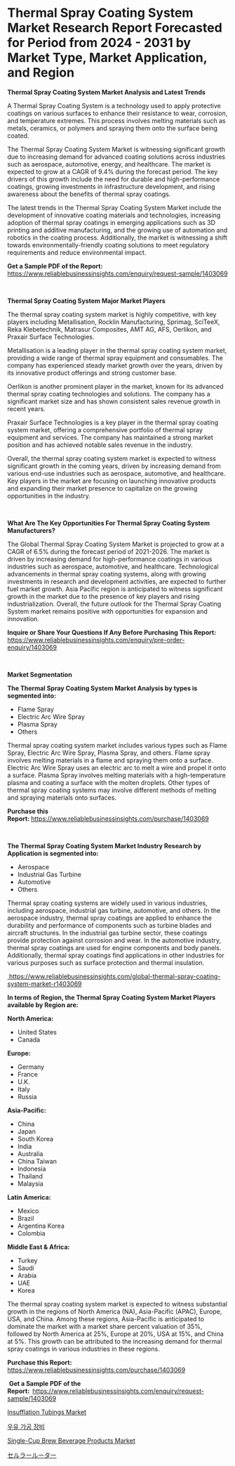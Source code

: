 <p><h1>Thermal Spray Coating System Market Research Report Forecasted for Period from 2024 -  2031 by Market Type, Market Application, and Region</h1></p><p><strong>Thermal Spray Coating System Market Analysis and Latest Trends</strong></p>
<p><p>A Thermal Spray Coating System is a technology used to apply protective coatings on various surfaces to enhance their resistance to wear, corrosion, and temperature extremes. This process involves melting materials such as metals, ceramics, or polymers and spraying them onto the surface being coated.</p><p>The Thermal Spray Coating System Market is witnessing significant growth due to increasing demand for advanced coating solutions across industries such as aerospace, automotive, energy, and healthcare. The market is expected to grow at a CAGR of 9.4% during the forecast period. The key drivers of this growth include the need for durable and high-performance coatings, growing investments in infrastructure development, and rising awareness about the benefits of thermal spray coatings.</p><p>The latest trends in the Thermal Spray Coating System Market include the development of innovative coating materials and technologies, increasing adoption of thermal spray coatings in emerging applications such as 3D printing and additive manufacturing, and the growing use of automation and robotics in the coating process. Additionally, the market is witnessing a shift towards environmentally-friendly coating solutions to meet regulatory requirements and reduce environmental impact.</p></p>
<p><strong>Get a Sample PDF of the Report:&nbsp;</strong> <a href="https://www.reliablebusinessinsights.com/enquiry/request-sample/1403069">https://www.reliablebusinessinsights.com/enquiry/request-sample/1403069</a></p>
<p>&nbsp;</p>
<p><strong>Thermal Spray Coating System Major Market Players</strong></p>
<p><p>The thermal spray coating system market is highly competitive, with key players including Metallisation, Rocklin Manufacturing, Sprimag, SciTeeX, Reka Klebetechnik, Matrasur Composites, AMT AG, AFS, Oerlikon, and Praxair Surface Technologies.</p><p>Metallisation is a leading player in the thermal spray coating system market, providing a wide range of thermal spray equipment and consumables. The company has experienced steady market growth over the years, driven by its innovative product offerings and strong customer base.</p><p>Oerlikon is another prominent player in the market, known for its advanced thermal spray coating technologies and solutions. The company has a significant market size and has shown consistent sales revenue growth in recent years.</p><p>Praxair Surface Technologies is a key player in the thermal spray coating system market, offering a comprehensive portfolio of thermal spray equipment and services. The company has maintained a strong market position and has achieved notable sales revenue in the industry.</p><p>Overall, the thermal spray coating system market is expected to witness significant growth in the coming years, driven by increasing demand from various end-use industries such as aerospace, automotive, and healthcare. Key players in the market are focusing on launching innovative products and expanding their market presence to capitalize on the growing opportunities in the industry.</p></p>
<p>&nbsp;</p>
<p><strong>What Are The Key Opportunities For Thermal Spray Coating System Manufacturers?</strong></p>
<p><p>The Global Thermal Spray Coating System Market is projected to grow at a CAGR of 6.5% during the forecast period of 2021-2026. The market is driven by increasing demand for high-performance coatings in various industries such as aerospace, automotive, and healthcare. Technological advancements in thermal spray coating systems, along with growing investments in research and development activities, are expected to further fuel market growth. Asia Pacific region is anticipated to witness significant growth in the market due to the presence of key players and rising industrialization. Overall, the future outlook for the Thermal Spray Coating System market remains positive with opportunities for expansion and innovation.</p></p>
<p><strong>Inquire or Share Your Questions If Any Before Purchasing This Report:</strong> <a href="https://www.reliablebusinessinsights.com/enquiry/pre-order-enquiry/1403069">https://www.reliablebusinessinsights.com/enquiry/pre-order-enquiry/1403069</a></p>
<p>&nbsp;</p>
<p><strong>Market Segmentation</strong></p>
<p><strong>The Thermal Spray Coating System Market Analysis by types is segmented into:</strong></p>
<p><ul><li>Flame Spray</li><li>Electric Arc Wire Spray</li><li>Plasma Spray</li><li>Others</li></ul></p>
<p><p>Thermal spray coating system market includes various types such as Flame Spray, Electric Arc Wire Spray, Plasma Spray, and others. Flame spray involves melting materials in a flame and spraying them onto a surface. Electric Arc Wire Spray uses an electric arc to melt a wire and propel it onto a surface. Plasma Spray involves melting materials with a high-temperature plasma and coating a surface with the molten droplets. Other types of thermal spray coating systems may involve different methods of melting and spraying materials onto surfaces.</p></p>
<p><strong>Purchase this Report:&nbsp;</strong><a href="https://www.reliablebusinessinsights.com/purchase/1403069">https://www.reliablebusinessinsights.com/purchase/1403069</a></p>
<p>&nbsp;</p>
<p><strong>The Thermal Spray Coating System Market Industry Research by Application is segmented into:</strong></p>
<p><ul><li>Aerospace</li><li>Industrial Gas Turbine</li><li>Automotive</li><li>Others</li></ul></p>
<p><p>Thermal spray coating systems are widely used in various industries, including aerospace, industrial gas turbine, automotive, and others. In the aerospace industry, thermal spray coatings are applied to enhance the durability and performance of components such as turbine blades and aircraft structures. In the industrial gas turbine sector, these coatings provide protection against corrosion and wear. In the automotive industry, thermal spray coatings are used for engine components and body panels. Additionally, thermal spray coatings find applications in other industries for various purposes such as surface protection and thermal insulation.</p></p>
<p><a href="https://www.reliablebusinessinsights.com/global-thermal-spray-coating-system-market-r1403069">&nbsp;https://www.reliablebusinessinsights.com/global-thermal-spray-coating-system-market-r1403069</a></p>
<p><strong>In terms of Region, the Thermal Spray Coating System Market Players available by Region are:</strong></p>
<p>
    <p> <strong> North America: </strong>
        <ul>
            <li>United States</li>
            <li>Canada</li>
        </ul>
        </p> 
    <p> <strong> Europe: </strong>
        <ul>
            <li>Germany</li>
            <li>France</li>
            <li>U.K.</li>
            <li>Italy</li>
            <li>Russia</li>
        </ul>
        </p> 
    <p> <strong> Asia-Pacific: </strong>
        <ul>
            <li>China</li>
            <li>Japan</li>
            <li>South Korea</li>
            <li>India</li>
            <li>Australia</li>
            <li>China Taiwan</li>
            <li>Indonesia</li>
            <li>Thailand</li>
            <li>Malaysia</li>
        </ul>
        </p> 
    <p> <strong> Latin America: </strong>
        <ul>
            <li>Mexico</li>
            <li>Brazil</li>
            <li>Argentina Korea</li>
            <li>Colombia</li>
        </ul>
        </p> 
    <p> <strong> Middle East & Africa: </strong>
        <ul>
            <li>Turkey</li>
            <li>Saudi</li>
            <li>Arabia</li>
            <li>UAE</li>
            <li>Korea</li>
        </ul>
    </p>
    </p>
<p><p>The thermal spray coating system market is expected to witness substantial growth in the regions of North America (NA), Asia-Pacific (APAC), Europe, USA, and China. Among these regions, Asia-Pacific is anticipated to dominate the market with a market share percent valuation of 35%, followed by North America at 25%, Europe at 20%, USA at 15%, and China at 5%. This growth can be attributed to the increasing demand for thermal spray coatings in various industries in these regions.</p></p>
<p><strong>Purchase this Report: </strong><a href="https://www.reliablebusinessinsights.com/purchase/1403069">https://www.reliablebusinessinsights.com/purchase/1403069</a></p>
<p>&nbsp;<strong>Get a Sample PDF of the Report:&nbsp;&nbsp;</strong><a href="https://www.reliablebusinessinsights.com/enquiry/request-sample/1403069">https://www.reliablebusinessinsights.com/enquiry/request-sample/1403069</a></p>
<p><strong></strong></p>
<p><p><a href="https://medium.com/@teguhbavarian07_99894/insufflation-tubings-market-market-segmentation-geographical-regions-and-market-forcast-till-2031-a26d7ddf3e68">Insufflation Tubings Market</a></p><p><a href="https://github.com/vss5505pa7z1p/Market-Research-Report-List-3/blob/main/6684133960.md">우유 가공 장비</a></p><p><a href="https://medium.com/@welsonwiden94552/single-cup-brew-beverage-products-market-forecast-global-market-trends-and-analysis-from-2024-to-2cc1ed8bd6c1">Single-Cup Brew Beverage Products Market</a></p><p><a href="https://github.com/pepo3k/Market-Research-Report-List-2/blob/main/6485447185647.md">セルラールーター</a></p></p>